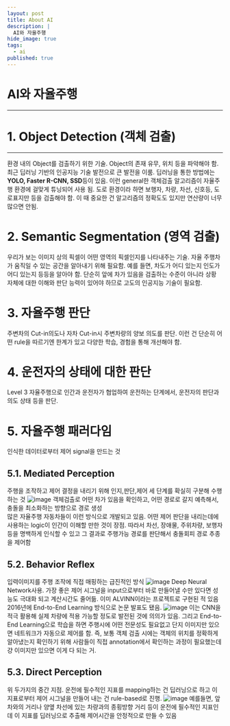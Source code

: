 ```yaml
---
layout: post
title: About AI
description: |
  AI와 자율주행
hide_image: true
tags:
  - ai
published: true
---
```



# AI와 자율주행
* * *

# 1. Object Detection (객체 검출)
* * * 
환경 내의 Object를 검출하기 위한 기술. Object의 존재 유무, 위치 등을 파악해야 함. 최근 딥러닝 기반의 인공지능 기술 발전으로 큰 발전을 이룸.
딥러닝을 통한 방법에는 **YOLO, Faster R-CNN, SSD**등이 있음. 이런 general한 객체검출 알고리즘이 자율주행 환경에 걸맞게 튜닝되어 사용 됨.
도로 환경이라 하면 보행자, 차량, 차선, 신호등, 도로표지만 등을 검출해야 함. 이 때 중요한 건 알고리즘의 정확도도 있지만 연산량이 너무 많으면 안됨.

# 2. Semantic Segmentation (영역 검출)
우리가 보는 이미지 상의 픽셀이 어떤 영역의 픽셀인지를 나타내주는 기술. 자율 주행차가 움직일 수 있는 공간을 알아내기 위해 필요함. 예를 들면,
차도가 어디 있는지 인도가 어디 있는지 등등을 알아야 함. 단순히 앞에 차가 있음을 검출하는 수준이 아니라 상황 자체에 대한 이해와 판단 능력이
있어야 하므로 고도의 인공지능 기술이 필요함.

# 3. 자율주행 판단
주변차의 Cut-in의도나 자차 Cut-in시 주변차량의 양보 의도를 판단. 이런 건 단순히 어떤 rule을 따르기엔 한계가 있고 다양한 학습, 경험을 통해
개선해야 함.

# 4. 운전자의 상태에 대한 판단
Level 3 자율주행으로 인간과 운전자가 협업하여 운전하는 단계에서, 운전자의 판단과 의도 상태 등을 판단.

# 5. 자율주행 패러다임
인식한 데이터로부터 제어 signal을 만드는 것

## 5.1. Mediated Perception
주행을 조작하고 제어 결정을 내리기 위해 인지,판단,제어 세 단계를 확실히 구분해 수행하는 것
![image](https://user-images.githubusercontent.com/69246778/128986283-1fd7b023-b739-4b73-8d30-617ea1fa69d2.png)
객체검출로 어떤 차가 있음을 확인하고, 어떤 경로로 갈지 예측해서, 충돌을 최소화하는 방향으로 경로 생성   
많은 자율주행 자동차들이 이런 방식으로 개발되고 있음. 어떤 제어 판단을 내리는데에 사용하는 logic이 인간이 이해할 만한 것이 장점.
따라서 차선, 장애물, 주위차량, 보행자 등을 명백하게 인식할 수 있고 그 결과로 주행가능 경로를 판단해서 충돌회피 경로 추종을 제어함

## 5.2. Behavior Reflex
입력이미지를 주행 조작에 직접 매핑하는 급진적인 방식
![image](https://user-images.githubusercontent.com/69246778/128986677-62b9df16-3972-4d78-864e-c62ea21dab0c.png)
Deep Neural Network사용. 가장 좋은 제어 시그널을 input으로부터 바로 만들어낼 수만 있다면 성능도 극대화 되고 계산시간도 줄어듦.
이미 ALVINN이라는 프로젝트로 구현된 적 있음 2016년에 End-to-End Learning 방식으로 논문 발표도 됐음. 
![image](https://user-images.githubusercontent.com/69246778/128988102-ebd28cb4-9579-47da-a47a-208045904d02.png)
이는 CNN을 적극 활용해 실제 차량에 적용 가능할 정도로 발전된 것에 의의가 있음. 그리고 End-to-End Learning으로 학습을 하면
주행시에 어떤 전문성도 필요없고 단지 이미지만 있으면 네트워크가 자동으로 제어를 함. 즉, 보통 객체 검출 시에는 객체의 위치를 정확하게 
알아냈는지 확인하기 위해 사람들이 직접 annotation에서 확인하는 과정이 필요했는데 걍 이미지만 있으면 이게 다 되는 거.




## 5.3. Direct Perception
위 두가지의 중간 지점. 운전에 필수적인 지표를 mapping하는 건 딥러닝으로 하고 이 지표로부터 제어 시그널을 만들어 내는 건 rule-based로 진행. 
![image](https://user-images.githubusercontent.com/69246778/128987210-0861351d-d94f-43ec-a0ec-312b3fc5a6ba.png)
예를들면, 앞차와의 거리나 양옆 차선에 있는 차량과의 종횡방향 거리 등이 운전에 필수적인 지표인데 이 지표를 딥러닝으로 추출해 제어시간을 
안정적으로 만들 수 있음


